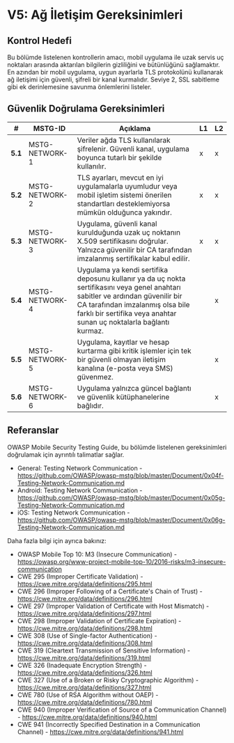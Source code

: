 # V5: Ağ İletişim Gereksinimleri

## Kontrol Hedefi

Bu bölümde listelenen kontrollerin amacı, mobil uygulama ile uzak servis uç noktaları arasında aktarılan bilgilerin gizliliğini ve bütünlüğünü sağlamaktır. En azından bir mobil uygulama, uygun ayarlarla TLS protokolünü kullanarak ağ iletişimi için güvenli, şifreli bir kanal kurmalıdır. Seviye 2, SSL sabitleme gibi ek derinlemesine savunma önlemlerini listeler.

## Güvenlik Doğrulama Gereksinimleri

| # | MSTG-ID | Açıklama | L1 | L2 |
| -- | ---------- | ---------------------- | - | - |
| **5.1** | MSTG-NETWORK-1 | Veriler ağda TLS kullanılarak şifrelenir. Güvenli kanal, uygulama boyunca tutarlı bir şekilde kullanılır. | x | x |
| **5.2** | MSTG-NETWORK-2 | TLS ayarları, mevcut en iyi uygulamalarla uyumludur veya mobil işletim sistemi önerilen standartları desteklemiyorsa mümkün olduğunca yakındır. | x | x |
| **5.3** | MSTG-NETWORK-3 | Uygulama, güvenli kanal kurulduğunda uzak uç noktanın X.509 sertifikasını doğrular. Yalnızca güvenilir bir CA tarafından imzalanmış sertifikalar kabul edilir. | x | x |
| **5.4** | MSTG-NETWORK-4 | Uygulama ya kendi sertifika deposunu kullanır ya da uç nokta sertifikasını veya genel anahtarı sabitler ve ardından güvenilir bir CA tarafından imzalanmış olsa bile farklı bir sertifika veya anahtar sunan uç noktalarla bağlantı kurmaz. |   | x |
| **5.5** | MSTG-NETWORK-5 | Uygulama, kayıtlar ve hesap kurtarma gibi kritik işlemler için tek bir güvenli olmayan iletişim kanalına (e-posta veya SMS) güvenmez. |  | x |
| **5.6** | MSTG-NETWORK-6 | Uygulama yalnızca güncel bağlantı ve güvenlik kütüphanelerine bağlıdır. |  | x |

## Referanslar

OWASP Mobile Security Testing Guide, bu bölümde listelenen gereksinimleri doğrulamak için ayrıntılı talimatlar sağlar.

- General: Testing Network Communication - <https://github.com/OWASP/owasp-mstg/blob/master/Document/0x04f-Testing-Network-Communication.md>
- Android: Testing Network Communication - <https://github.com/OWASP/owasp-mstg/blob/master/Document/0x05g-Testing-Network-Communication.md>
- iOS: Testing Network Communication - <https://github.com/OWASP/owasp-mstg/blob/master/Document/0x06g-Testing-Network-Communication.md>

Daha fazla bilgi için ayrıca bakınız:

- OWASP Mobile Top 10: M3 (Insecure Communication) - <https://owasp.org/www-project-mobile-top-10/2016-risks/m3-insecure-communication>
- CWE 295 (Improper Certificate Validation) - <https://cwe.mitre.org/data/definitions/295.html>
- CWE 296 (Improper Following of a Certificate's Chain of Trust) - <https://cwe.mitre.org/data/definitions/296.html>
- CWE 297 (Improper Validation of Certificate with Host Mismatch) - <https://cwe.mitre.org/data/definitions/297.html>
- CWE 298 (Improper Validation of Certificate Expiration) - <https://cwe.mitre.org/data/definitions/298.html>
- CWE 308 (Use of Single-factor Authentication) - <https://cwe.mitre.org/data/definitions/308.html>
- CWE 319 (Cleartext Transmission of Sensitive Information) - <https://cwe.mitre.org/data/definitions/319.html>
- CWE 326 (Inadequate Encryption Strength) - <https://cwe.mitre.org/data/definitions/326.html>
- CWE 327 (Use of a Broken or Risky Cryptographic Algorithm) - <https://cwe.mitre.org/data/definitions/327.html>
- CWE 780 (Use of RSA Algorithm without OAEP) - <https://cwe.mitre.org/data/definitions/780.html>
- CWE 940 (Improper Verification of Source of a Communication Channel) - <https://cwe.mitre.org/data/definitions/940.html>
- CWE 941 (Incorrectly Specified Destination in a Communication Channel) - <https://cwe.mitre.org/data/definitions/941.html>
